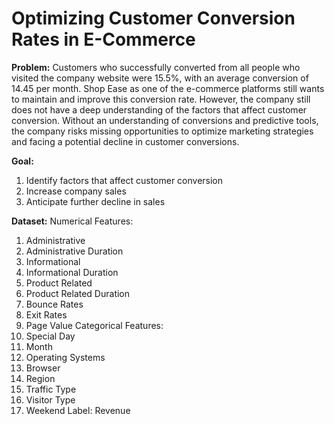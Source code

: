 # Optimizing Customer Conversion Rates in E-Commerce

**Problem:**
Customers who successfully converted from all people who visited the company website were 15.5%, with an average conversion of 14.45 per month. Shop Ease as one of the e-commerce platforms still wants to maintain and improve this conversion rate. However, the company still does not have a deep understanding of the factors that affect customer conversion. Without an understanding of conversions and predictive tools, the company risks missing opportunities to optimize marketing strategies and facing a potential decline in customer conversions.

**Goal:**
1. Identify factors that affect customer conversion
2. Increase company sales
3. Anticipate further decline in sales

**Dataset:**
Numerical Features:
1. Administrative
2. Administrative Duration
3. Informational
4. Informational Duration
5. Product Related
6. Product Related Duration
7. Bounce Rates
8. Exit Rates
9. Page Value
Categorical Features:
1. Special Day
2. Month
3. Operating Systems
4. Browser
5. Region
6. Traffic Type
7. Visitor Type
8. Weekend
Label: Revenue
